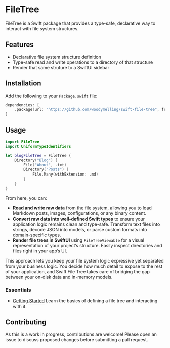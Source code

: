 # FileTree

FileTree is a Swift package that provides a type-safe, declarative way to interact with file system structures.

## Features

- Declarative file system structure definition
- Type-safe read and write operations to a directory of that structure
- Render that same struture to a SwiftUI sidebar

## Installation

Add the following to your `Package.swift` file:

```swift
dependencies: [
    .package(url: "https://github.com/woodymelling/swift-file-tree", from: "0.1.0")
]
```

## Usage

```swift
import FileTree
import UniformTypeIdentifiers

let blogFileTree = FileTree {
    Directory("Blog") {
        File("About", .txt)
        Directory("Posts") {
            File.Many(withExtension: .md)
        }
    }
}
```

From here, you can:

- **Read and write raw data** from the file system, allowing you to load Markdown posts, 
  images, configurations, or any binary content.
- **Convert raw data into well-defined Swift types** to ensure your application logic remains 
  clean and type-safe. Transform text files into strings, decode JSON into models, or parse 
  custom formats into domain-specific types.
- **Render file trees in SwiftUI** using `FileTreeViewable` for a visual representation of your 
  project’s structure. Easily inspect directories and files right in your app’s UI.

This approach lets you keep your file system logic expressive yet separated from your 
business logic. You decide how much detail to expose to the rest of your application, and 
Swift File Tree takes care of bridging the gap between your on-disk data and in-memory models.

### Essentials

- [Getting Started](https://github.com/woodymelling/swift-file-tree/blob/main/Sources/FileTree/Documentation.docc/Articles/GettingStarted.md)
  Learn the basics of defining a file tree and interacting with it.


## Contributing

As this is a work in progress, contributions are welcome! Please open an issue to discuss proposed changes before submitting a pull request.
